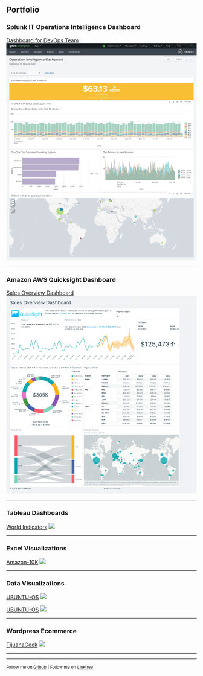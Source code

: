 ## Portfolio

### Splunk IT Operations Intelligence Dashboard 

[Dashboard for DevOps Team](/)
<img src="images/OPS-INT-SPLUNK.png?raw=true"/>

---

### Amazon AWS Quicksight Dashboard 

[Sales Overview Dashboard](/)
<img src="images/QS-Sales-Overview.png?raw=true"/>

---

### Tableau Dashboards 

[World Indicators](/)
<img src="images/World Indicators-6.png?raw=true"/>

---

### Excel Visualizations

[Amazon-10K](https://d18rn0p25nwr6d.cloudfront.net/CIK-0001018724/69682db4-0019-42ce-a4e1-983c30725f1b.pdf)
<img src="images/Amazon-10K.png?raw=true"/>

---

### Data Visualizations

[UBUNTU-OS](https://https://ubuntu.com/)
<img src="images/UBUNTU-1.png?raw=true"/>

[UBUNTU-OS](https://https://ubuntu.com/)
<img src="images/UBUNTU-2.png?raw=true"/>


---

### Wordpress Ecommerce

[TijuanaGeek](https://web.archive.org/web/20171008041420/http://tijuanageek.com/)
<img src="images/Tijuanageek.png?raw=true"/>

---




---
<p style="font-size:11px">Follow me on  <a href="https://github.com/avrahamluna/">Github</a> | Follow me on <a href="https://linktr.ee/avrahamluna">Linktree</a> </p>
<!-- Remove above link if you don't want to attibute -->

